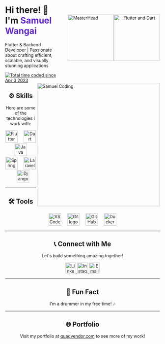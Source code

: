 <div style="display: flex; align-items: center; justify-content: space-between;">
  <div>
    <h1>Hi there! 👋 I'm <span style="color:#5f27cd;">Samuel Wangai</span></h1>
    <p>Flutter & Backend Developer | Passionate about crafting efficient, scalable, and visually stunning applications</p>
    <a href="https://wakatime.com/@1f31a92c-750e-4dcf-9828-0b20a598cc20">
      <img src="https://wakatime.com/badge/user/1f31a92c-750e-4dcf-9828-0b20a598cc20.svg" alt="Total time coded since Apr 3 2023" />
    </a>
  </div>
  <img src="http://tmokk5.co.za/images/mobi-app.gif" alt="MasterHead" style="width: 150px; height: auto; margin-left: 20px;" />
  <div align="center">
  <img src="https://terminalroot.com/assets/img/dart/flutter-dart.jpg" height="150" alt="Flutter and Dart" />
</div>
</div>




<img align="right" alt="Samuel Coding" width="400" src="https://cdn.dribbble.com/users/720825/screenshots/3253310/media/7988b21c14bfe59f6b0edb72fccfac28.gif" />



<div align="center">
  <h2>⚙️ Skills</h2>
  <p>Here are some of the technologies I work with:</p>
  <img src="https://cdn.jsdelivr.net/gh/devicons/devicon/icons/flutter/flutter-original.svg" height="40" alt="Flutter logo" />
  <img width="12" />
  <img src="https://cdn.jsdelivr.net/gh/devicons/devicon/icons/dart/dart-original.svg" height="40" alt="Dart logo" />
  <img width="12" />
  <img src="https://cdn.jsdelivr.net/gh/devicons/devicon/icons/java/java-original.svg" height="40" alt="Java logo" />
  <img width="12" />
  <img src="https://cdn.jsdelivr.net/gh/devicons/devicon/icons/spring/spring-original.svg" height="40" alt="Spring logo" />
  <img width="12" />
  <img src="https://cdn.jsdelivr.net/gh/devicons/devicon/icons/laravel/laravel-plain.svg" height="40" alt="Laravel logo" />
  <img width="12" />
  <img src="https://cdn.jsdelivr.net/gh/devicons/devicon/icons/django/django-plain.svg" height="40" alt="Django logo" />
</div>

---

<div align="center">
  <h2>🛠️ Tools</h2>
  <img src="https://cdn.jsdelivr.net/gh/devicons/devicon/icons/vscode/vscode-original.svg" height="40" alt="VSCode logo" />
  <img width="12" />
  <img src="https://cdn.jsdelivr.net/gh/devicons/devicon/icons/git/git-original.svg" height="40" alt="Git logo" />
  <img width="12" />
  <img src="https://cdn.jsdelivr.net/gh/devicons/devicon/icons/github/github-original.svg" height="40" alt="GitHub logo" />
  <img width="12" />
  <img src="https://cdn.jsdelivr.net/gh/devicons/devicon/icons/docker/docker-original.svg" height="40" alt="Docker logo" />
</div>

---

<div align="center">
  <h2>📞 Connect with Me</h2>
  <p>Let's build something amazing together!</p>
  <a href="https://www.linkedin.com/in/samuel-wangai-6115681a8" target="_blank">
    <img src="https://img.shields.io/static/v1?message=LinkedIn&logo=linkedin&label=&color=0077B5&logoColor=white&labelColor=&style=for-the-badge" height="35" alt="LinkedIn logo" />
  </a>
  <a href="https://www.instagram.com/samuelmwangi3410" target="_blank">
    <img src="https://img.shields.io/static/v1?message=Instagram&logo=instagram&label=&color=E4405F&logoColor=white&labelColor=&style=for-the-badge" height="35" alt="Instagram logo" />
  </a>
  <a href="mailto:swangai7178@gmail.com">
    <img src="https://img.shields.io/static/v1?message=Email&logo=gmail&label=&color=D14836&logoColor=white&labelColor=&style=for-the-badge" height="35" alt="Email logo" />
  </a>
</div>

---

<div align="center">
  <h2>🌟 Fun Fact</h2>
  <p>I'm a drummer in my free time! 🎶</p>
</div>

---

<div align="center">
  <h2>🌐 Portfolio</h2>
  <p>Visit my portfolio at <a href="https://quadvendor.com">quadvendor.com</a> to see more of my work!</p>
</div>
